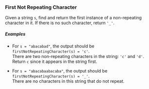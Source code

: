 ### First Not Repeating Character

Given a string `s`, find and return the first instance of a non-repeating character in it. 
If there is no such character, return `'_'`.

##### Examples

* For `s = "abacabad"`, the output should be `firstNotRepeatingCharacter(s) = 'c'`. <br>There are two non-repeating characters in the string: `'c'` and `'d'`. Return `c` since it appears in the string first.

* For `s = "abacabaabacaba"`, the output should be `firstNotRepeatingCharacter(s) = '_'`. <br>There are no characters in this string that do not repeat.
